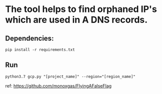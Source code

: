 # The tool helps to find orphaned IP's which are used in A DNS records.

## Dependencies:
`pip install -r requirements.txt`

## Run
`python3.7 gcp.py "[project_name]" --region="[region_name]"`

ref: https://github.com/monoxgas/FlyingAFalseFlag